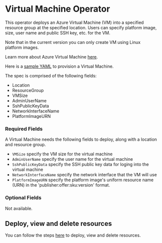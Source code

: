 # Virtual Machine Operator

This operator deploys an Azure Virtual Machine (VM) into a specified resource group at the specified location. Users can specify platform image, size, user name and public SSH key, etc. for the VM.

Note that in the current version you can only create VM using Linux platform images.

Learn more about Azure Virtual Machine [here](https://docs.microsoft.com/en-us/rest/api/compute/virtualmachines).

Here is a [sample YAML](/config/samples/azure_v1alpha1_azurevirtualmachine.yaml) to provision a Virtual Machine.

The spec is comprised of the following fields:

* Location
* ResourceGroup
* VMSize
* AdminUserName
* SshPublicKeyData
* NetworkInterfaceName
* PlatformImageURN

### Required Fields

A Virtual Machine needs the following fields to deploy, along with a location and resource group.

* `VMSize` specify the VM size for the virtual machine
* `AdminUserName` specify the user name for the virtual machine
* `SshPublicKeyData` specify the SSH public key data for loging into the virtual machine
* `NetworkInterfaceName` specify the network interface that the VM will use
* `PlatformImageURN` specify the platform image's uniform resource name (URN) in the 'publisher:offer:sku:version' format.

### Optional Fields

Not available.

## Deploy, view and delete resources

You can follow the steps [here](/docs/customresource.md) to deploy, view and delete resources.
